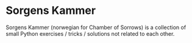 Sorgens Kammer
==============

Sorgens Kammer (norwegian for Chamber of Sorrows) is a collection of small Python exercises / tricks / solutions not related to each other.
